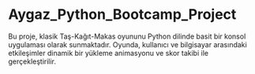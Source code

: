 # Aygaz_Python_Bootcamp_Project
Bu proje, klasik Taş-Kağıt-Makas oyununu Python dilinde basit bir konsol uygulaması olarak sunmaktadır. Oyunda, kullanıcı ve bilgisayar arasındaki etkileşimler dinamik bir yükleme animasyonu ve skor takibi ile gerçekleştirilir.
